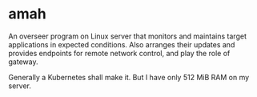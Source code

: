 # amah

An overseer program on Linux server that monitors and maintains target applications in expected conditions.
Also arranges their updates and provides endpoints for remote network control, and play the role of gateway.

Generally a Kubernetes shall make it. But I have only 512 MiB RAM on my server.
